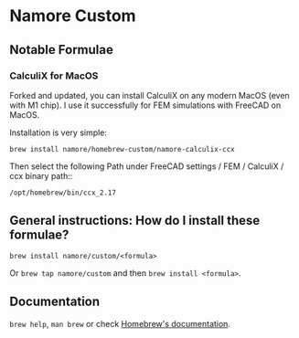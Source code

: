 # Namore Custom

## Notable Formulae

### CalculiX for MacOS

Forked and updated, you can install CalculiX on any modern MacOS (even with M1 chip).
I use it successfully for FEM simulations with FreeCAD on MacOS.

Installation is very simple:

    brew install namore/homebrew-custom/namore-calculix-ccx

Then select the following Path under FreeCAD settings / FEM / CalculiX / ccx binary path::

    /opt/homebrew/bin/ccx_2.17

## General instructions: How do I install these formulae?

`brew install namore/custom/<formula>`

Or `brew tap namore/custom` and then `brew install <formula>`.

## Documentation

`brew help`, `man brew` or check [Homebrew's documentation](https://docs.brew.sh).

